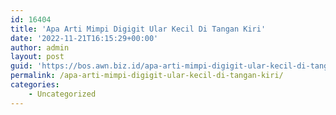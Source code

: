 ```yaml
---
id: 16404
title: 'Apa Arti Mimpi Digigit Ular Kecil Di Tangan Kiri'
date: '2022-11-21T16:15:29+00:00'
author: admin
layout: post
guid: 'https://bos.awn.biz.id/apa-arti-mimpi-digigit-ular-kecil-di-tangan-kiri/'
permalink: /apa-arti-mimpi-digigit-ular-kecil-di-tangan-kiri/
categories:
    - Uncategorized
---
```


